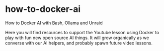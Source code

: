# how-to-docker-ai
How to Docker AI with Bash, Ollama and Unraid

Here you will find resources to support the Youtube lesson using Docker to play with fun new open source AI things. It will grow organically as we converse with our AI helpers, and probably spawn future video lessons. 